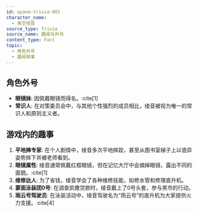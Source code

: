 ```yaml
---
id: ayane-trivia-001
character_name:
  - 奥空绫音
source_type: Trivia
source_name: 趣闻与外号
content_type: Fact
topic:
  - 角色外号
  - 趣闻轶事
---
```

## 角色外号
- **眼镜妹**: 因佩戴眼镜而得名。:cite[1]
- **常识人**: 在对策委员会中，与其他个性强烈的成员相比，绫音被视为唯一的常识人和原则主义者。

## 游戏内的趣事
1.  **平地摔专家**: 在个人剧情中，绫音多次平地摔跤，甚至从图书室梯子上以诡异姿势摔下并被老师看到。
2.  **眼镜属性**: 绫音通常佩戴红框眼镜，但在记忆大厅中会摘掉眼镜，露出不同的面貌。:cite[1]
3.  **维修达人**: 为了省钱，绫音学会了各种维修技能，如修水管和修理直升机。
4.  **蒙面泳装团0号**: 在调查凯撒贷款时，绫音戴上了0号头套，参与黑市的行动。
5.  **雨云号驾驶员**: 在泳装活动中，绫音驾驶名为“雨云号”的直升机为大家提供火力支援。:cite[4]